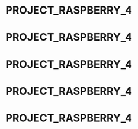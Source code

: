# PROJECT_RASPBERRY_4
# PROJECT_RASPBERRY_4
# PROJECT_RASPBERRY_4
# PROJECT_RASPBERRY_4
# PROJECT_RASPBERRY_4
